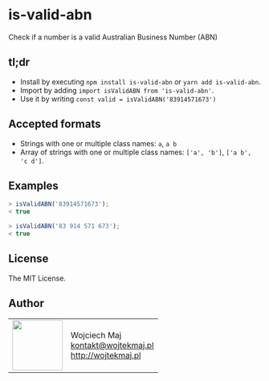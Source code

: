 # is-valid-abn
Check if a number is a valid Australian Business Number (ABN)

## tl;dr
* Install by executing `npm install is-valid-abn` or `yarn add is-valid-abn`.
* Import by adding `import isValidABN from 'is-valid-abn'`.
* Use it by writing `const valid = isValidABN('83914571673')`

## Accepted formats
* Strings with one or multiple class names: `a`, `a b`
* Array of strings with one or multiple class names: `['a', 'b']`, `['a b', 'c d']`.

## Examples

```js
> isValidABN('83914571673');
< true

> isValidABN('83 914 571 673');
< true
```

## License

The MIT License.

## Author

<table>
  <tr>
    <td>
      <img src="https://github.com/wojtekmaj.png?s=100" width="100">
    </td>
    <td>
      Wojciech Maj<br />
      <a href="mailto:kontakt@wojtekmaj.pl">kontakt@wojtekmaj.pl</a><br />
      <a href="http://wojtekmaj.pl">http://wojtekmaj.pl</a>
    </td>
  </tr>
</table>

